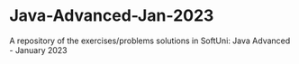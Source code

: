 # Java-Advanced-Jan-2023
A repository of the exercises/problems solutions in SoftUni: Java Advanced - January 2023
